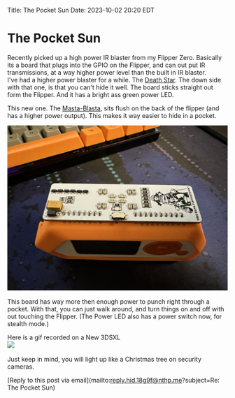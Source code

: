 Title: The Pocket Sun
Date: 2023-10-02 20:20 EDT

# The Pocket Sun

Recently picked up a high power IR blaster from my Flipper Zero. Basically its a board that plugs into the GPIO on the Flipper, and can out put IR transmissions, at a way higher power level than the built in IR blaster. <br>
I've had a higher power blaster for a while. The [Death Star](https://www.tindie.com/products/tehrabbitt/flipper-zero-ir-blaster/). The down side with that one, is that you can't hide it well. The board sticks straight out form the Flipper. And it has a bright ass green power LED.

This new one. The [Masta-Blasta](https://www.tindie.com/products/tehrabbitt/the-masta-blasta-ir-blaster-by-rabbit-labs/), sits flush on the back of the flipper (and has a higher power output). This makes it way easier to hide in a pocket.

![](_pics/fig3.jpeg)

This board has way more then enough power to punch right through a pocket. With that, you can just walk around, and turn things on and off with out touching the Flipper. (The Power LED also has a power switch now, for stealth mode.)

Here is a gif recorded on a New 3DSXL <br>
![](_pics/gif1.gif)

Just keep in mind, you will light up like a Christmas tree on security cameras.

[Reply to this post via email](mailto:reply.hid.18g9f@nthp.me?subject=Re: The Pocket Sun)